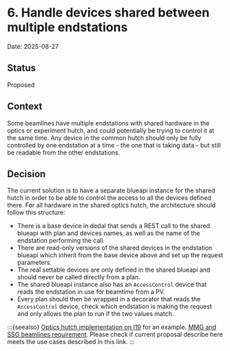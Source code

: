 # 6. Handle devices shared between multiple endstations

Date: 2025-08-27

## Status

Proposed

## Context

Some beamlines have multiple endstations with shared hardware in the optics or experiment hutch, and could potentially be trying to control it at the same time. Any device in the common hutch should only be fully controlled by one endstation at a time - the one that is taking data - but still be readable from the other endstations.

## Decision

The current solution is to have a separate blueapi instance for the shared hutch in order to be able to control the access to all the devices defined there.
For all hardware in the shared optics hutch, the architecture should follow this structure:

- There is a base device in dodal that sends a REST call to the shared blueapi with plan and devices names, as well as the name of the endstation performing the call.
- There are read-only versions of the shared devices in the endstation blueapi which inherit from the base device above and set up the request parameters.
- The real settable devices are only defined in the shared blueapi and should never be called directly from a plan.
- The shared blueapi instance also has an ``AccessControl`` device that reads the endstation in use for beamtime from a PV.
- Every plan should then be wrapped in a decorator that reads the ``AccessControl`` device, check which endstation is making the request and only allows the plan to run if the two values match.


:::{seealso}
[Optics hutch implementation on I19](https://diamondlightsource.github.io/i19-bluesky/main/explanations/decisions/0004-optics-blueapi-architecture.html) for an example.
[MMG and SSG beamlines requirement](https://github.com/DiamondLightSource/dodal/issues/1530#issuecomment-3292301349). Please check if current proposal describe here meets the use cases described in this link.
:::
